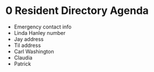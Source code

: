 # 0 Resident Directory Agenda

* Emergency contact info
* Linda Hanley number
* Jay address
* Til address
* Carl Washington
* Claudia
* Patrick
